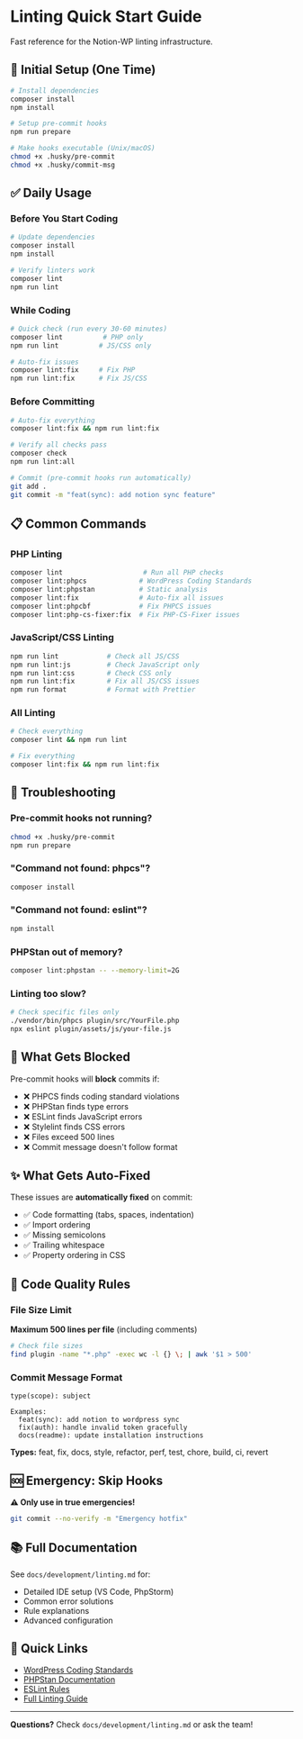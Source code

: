 # Linting Quick Start Guide

Fast reference for the Notion-WP linting infrastructure.

## 🚀 Initial Setup (One Time)

```bash
# Install dependencies
composer install
npm install

# Setup pre-commit hooks
npm run prepare

# Make hooks executable (Unix/macOS)
chmod +x .husky/pre-commit
chmod +x .husky/commit-msg
```

## ✅ Daily Usage

### Before You Start Coding

```bash
# Update dependencies
composer install
npm install

# Verify linters work
composer lint
npm run lint
```

### While Coding

```bash
# Quick check (run every 30-60 minutes)
composer lint          # PHP only
npm run lint          # JS/CSS only

# Auto-fix issues
composer lint:fix     # Fix PHP
npm run lint:fix      # Fix JS/CSS
```

### Before Committing

```bash
# Auto-fix everything
composer lint:fix && npm run lint:fix

# Verify all checks pass
composer check
npm run lint:all

# Commit (pre-commit hooks run automatically)
git add .
git commit -m "feat(sync): add notion sync feature"
```

## 📋 Common Commands

### PHP Linting

```bash
composer lint                    # Run all PHP checks
composer lint:phpcs             # WordPress Coding Standards
composer lint:phpstan           # Static analysis
composer lint:fix               # Auto-fix all issues
composer lint:phpcbf            # Fix PHPCS issues
composer lint:php-cs-fixer:fix  # Fix PHP-CS-Fixer issues
```

### JavaScript/CSS Linting

```bash
npm run lint            # Check all JS/CSS
npm run lint:js         # Check JavaScript only
npm run lint:css        # Check CSS only
npm run lint:fix        # Fix all JS/CSS issues
npm run format          # Format with Prettier
```

### All Linting

```bash
# Check everything
composer lint && npm run lint

# Fix everything
composer lint:fix && npm run lint:fix
```

## 🔧 Troubleshooting

### Pre-commit hooks not running?

```bash
chmod +x .husky/pre-commit
npm run prepare
```

### "Command not found: phpcs"?

```bash
composer install
```

### "Command not found: eslint"?

```bash
npm install
```

### PHPStan out of memory?

```bash
composer lint:phpstan -- --memory-limit=2G
```

### Linting too slow?

```bash
# Check specific files only
./vendor/bin/phpcs plugin/src/YourFile.php
npx eslint plugin/assets/js/your-file.js
```

## 🚫 What Gets Blocked

Pre-commit hooks will **block** commits if:

- ❌ PHPCS finds coding standard violations
- ❌ PHPStan finds type errors
- ❌ ESLint finds JavaScript errors
- ❌ Stylelint finds CSS errors
- ❌ Files exceed 500 lines
- ❌ Commit message doesn't follow format

## ✨ What Gets Auto-Fixed

These issues are **automatically fixed** on commit:

- ✅ Code formatting (tabs, spaces, indentation)
- ✅ Import ordering
- ✅ Missing semicolons
- ✅ Trailing whitespace
- ✅ Property ordering in CSS

## 📐 Code Quality Rules

### File Size Limit

**Maximum 500 lines per file** (including comments)

```bash
# Check file sizes
find plugin -name "*.php" -exec wc -l {} \; | awk '$1 > 500'
```

### Commit Message Format

```
type(scope): subject

Examples:
  feat(sync): add notion to wordpress sync
  fix(auth): handle invalid token gracefully
  docs(readme): update installation instructions
```

**Types:** feat, fix, docs, style, refactor, perf, test, chore, build, ci, revert

## 🆘 Emergency: Skip Hooks

**⚠️ Only use in true emergencies!**

```bash
git commit --no-verify -m "Emergency hotfix"
```

## 📚 Full Documentation

See `docs/development/linting.md` for:

- Detailed IDE setup (VS Code, PhpStorm)
- Common error solutions
- Rule explanations
- Advanced configuration

## 🔗 Quick Links

- [WordPress Coding Standards](https://developer.wordpress.org/coding-standards/)
- [PHPStan Documentation](https://phpstan.org/)
- [ESLint Rules](https://eslint.org/docs/rules/)
- [Full Linting Guide](docs/development/linting.md)

---

**Questions?** Check `docs/development/linting.md` or ask the team!
